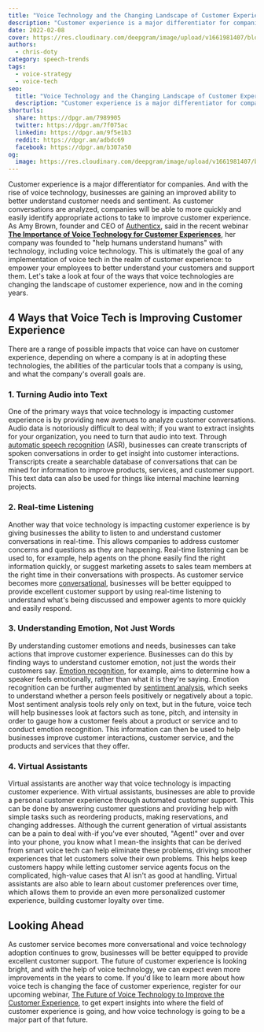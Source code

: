 ```yaml
---
title: "Voice Technology and the Changing Landscape of Customer Experience"
description: "Customer experience is a major differentiator for companies, and voice is providing new ways to drive incredible customer interactions."
date: 2022-02-08
cover: https://res.cloudinary.com/deepgram/image/upload/v1661981407/blog/voice-technology-customer-experience/voice-tech-and-changing-landscape-of-CX-thumb-554x.png
authors:
  - chris-doty
category: speech-trends
tags:
  - voice-strategy
  - voice-tech
seo:
  title: "Voice Technology and the Changing Landscape of Customer Experience"
  description: "Customer experience is a major differentiator for companies, and voice is providing new ways to drive incredible customer interactions."
shorturls:
  share: https://dpgr.am/7989905
  twitter: https://dpgr.am/7f075ac
  linkedin: https://dpgr.am/9f5e1b3
  reddit: https://dpgr.am/adbdc69
  facebook: https://dpgr.am/b307a50
og:
  image: https://res.cloudinary.com/deepgram/image/upload/v1661981407/blog/voice-technology-customer-experience/voice-tech-and-changing-landscape-of-CX-thumb-554x.png
---
```


Customer experience is a major differentiator for companies. And with the rise of voice technology, businesses are gaining an improved ability to better understand customer needs and sentiment. As customer conversations are analyzed, companies will be able to more quickly and easily identify appropriate actions to take to improve customer experience. As Amy Brown, founder and CEO of [Authenticx](https://authenticx.com/), said in the recent webinar [**The Importance of Voice Technology for Customer Experiences**](https://offers.deepgram.com/importance-of-voice-technology-for-customer-experiences-on-demand), her company was founded to "help humans understand humans" with technology, including voice technology. This is ultimately the goal of any implementation of voice tech in the realm of customer experience: to empower your employees to better understand your customers and support them. Let's take a look at four of the ways that voice technologies are changing the landscape of customer experience, now and in the coming years.

## 4 Ways that Voice Tech is Improving Customer Experience

There are a range of possible impacts that voice can have on customer experience, depending on where a company is at in adopting these technologies, the abilities of the particular tools that a company is using, and what the company's overall goals are.

### 1\. Turning Audio into Text

One of the primary ways that voice technology is impacting customer experience is by providing new avenues to analyze customer conversations. Audio data is notoriously difficult to deal with; if you want to extract insights for your organization, you need to turn that audio into text. Through [automatic speech recognition](https://sweet-pie-c52a63-blog.netlify.app/what-is-asr/) (ASR), businesses can create transcripts of spoken conversations in order to get insight into customer interactions. Transcripts create a searchable database of conversations that can be mined for information to improve products, services, and customer support. This text data can also be used for things like internal machine learning projects.

<WhitepaperPromo whitepaper="latest"></WhitepaperPromo>



### 2\. Real-time Listening

Another way that voice technology is impacting customer experience is by giving businesses the ability to listen to and understand customer conversations in real-time. This allows companies to address customer concerns and questions as they are happening. Real-time listening can be used to, for example, help agents on the phone easily find the right information quickly, or suggest marketing assets to sales team members at the right time in their conversations with prospects. As customer service becomes more [conversational](https://deepgram.com/solutions/voicebots/), businesses will be better equipped to provide excellent customer support by using real-time listening to understand what's being discussed and empower agents to more quickly and easily respond.

### 3\. Understanding Emotion, Not Just Words

By understanding customer emotions and needs, businesses can take actions that improve customer experience. Businesses can do this by finding ways to understand customer emotion, not just the words their customers say. [Emotion recognition](https://sweet-pie-c52a63-blog.netlify.app/sentiment-analysis-emotion-regulation-difference/), for example, aims to determine how a speaker feels emotionally, rather than what it is they're saying. Emotion recognition can be further augmented by [sentiment analysis](https://deepgram.com/blog/sentiment-analysis-emotion-regulation-difference/), which seeks to understand whether a person feels positively or negatively about a topic. Most sentiment analysis tools rely only on text, but in the future, voice tech will help businesses look at factors such as tone, pitch, and intensity in order to gauge how a customer feels about a product or service and to conduct emotion recognition. This information can then be used to help businesses improve customer interactions, customer service, and the products and services that they offer.

### 4\. Virtual Assistants

Virtual assistants are another way that voice technology is impacting customer experience. With virtual assistants, businesses are able to provide a personal customer experience through automated customer support. This can be done by answering customer questions and providing help with simple tasks such as reordering products, making reservations, and changing addresses. Although the current generation of virtual assistants can be a pain to deal with-if you've ever shouted, "Agent!" over and over into your phone, you know what I mean-the insights that can be derived from smart voice tech can help eliminate these problems, driving smoother experiences that let customers solve their own problems. This helps keep customers happy while letting customer service agents focus on the complicated, high-value cases that AI isn't as good at handling. Virtual assistants are also able to learn about customer preferences over time, which allows them to provide an even more personalized customer experience, building customer loyalty over time.

## Looking Ahead

As customer service becomes more conversational and voice technology adoption continues to grow, businesses will be better equipped to provide excellent customer support. The future of customer experience is looking bright, and with the help of voice technology, we can expect even more improvements in the years to come.  If you'd like to learn more about how voice tech is changing the face of customer experience, register for our upcoming webinar, [The Future of Voice Technology to Improve the Customer Experience](https://offers.deepgram.com/the-future-of-voice-technology-in-customer-experience), to get expert insights into where the field of customer experience is going, and how voice technology is going to be a major part of that future.
